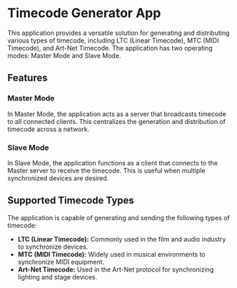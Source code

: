 # Timecode Generator App

This application provides a versatile solution for generating and distributing various types of timecode, including LTC (Linear Timecode), MTC (MIDI Timecode), and Art-Net Timecode. The application has two operating modes: Master Mode and Slave Mode.

## Features

### Master Mode
In Master Mode, the application acts as a server that broadcasts timecode to all connected clients. This centralizes the generation and distribution of timecode across a network.

### Slave Mode
In Slave Mode, the application functions as a client that connects to the Master server to receive the timecode. This is useful when multiple synchronized devices are desired.

## Supported Timecode Types

The application is capable of generating and sending the following types of timecode:

- **LTC (Linear Timecode):** Commonly used in the film and audio industry to synchronize devices.
- **MTC (MIDI Timecode):** Widely used in musical environments to synchronize MIDI equipment.
- **Art-Net Timecode:** Used in the Art-Net protocol for synchronizing lighting and stage devices.


